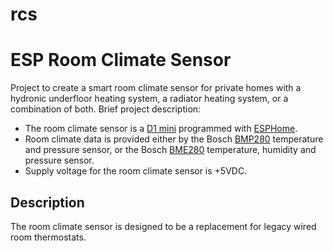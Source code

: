 # rcs
<!-- [![GitHub release (latest by date)](https://img.shields.io/github/v/release/jnasholm/rcs)](https://github.com/jnasholm/rcs/releases) -->
<!-- ![GitHub last commit](https://img.shields.io/github/last-commit/jnasholm/rcs) -->

# ESP Room Climate Sensor

Project to create a smart room climate sensor for private homes with a hydronic underfloor heating system, a radiator heating system, or a combination of both. Brief project description:

- The room climate sensor is a [D1 mini](https://www.wemos.cc/en/latest/d1/d1_mini.html) programmed with [ESPHome](https://esphome.io/).
- Room climate data is provided either by the Bosch [BMP280](https://www.bosch-sensortec.com/products/environmental-sensors/pressure-sensors/bmp280/) temperature and pressure sensor, or the Bosch [BME280](https://www.bosch-sensortec.com/products/environmental-sensors/humidity-sensors-bme280/) temperature, humidity and pressure sensor.
- Supply voltage for the room climate sensor is +5VDC.

## Description
The room climate sensor is designed to be a replacement for legacy wired room thermostats. 
